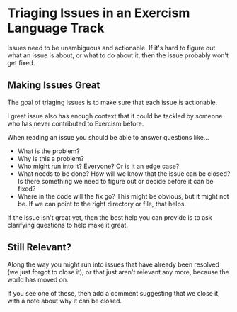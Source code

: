 # Triaging Issues in an Exercism Language Track

Issues need to be unambiguous and actionable. If it's hard to figure out what
an issue is about, or what to do about it, then the issue probably won't get
fixed.

## Making Issues Great

The goal of triaging issues is to make sure that each issue is actionable.

I great issue also has enough context that it could be tackled by someone who has never contributed
to Exercism before.

When reading an issue you should be able to answer questions like...

* What is the problem?
* Why is this a problem?
* Who might run into it? Everyone? Or is it an edge case?
* What needs to be done? How will we know that the issue can be closed?
  Is there something we need to figure out or decide before it can be fixed?
* Where in the code will the fix go? This might be obvious, but it might not be. If we can point
  to the right directory or file, that helps.

If the issue isn't great yet, then the best help you can provide is to ask clarifying questions to help
make it great.

## Still Relevant?

Along the way you might run into issues that have already been resolved (we just forgot to close it), or
that just aren't relevant any more, because the world has moved on.

If you see one of these, then add a comment suggesting that we close it, with a note about why it can be
closed.
